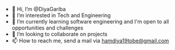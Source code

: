 - 👋 Hi, I’m @DiyaGariba
- 👀 I’m interested in Tech and Engineering
- 🌱 I’m currently learning software engineering and I'm open to all opportunities and challenges
- 💞️ I’m looking to collaborate on projects 
- 📫 How to reach me, send a mail via hamdiya19tobe@gmail.com

<!---
DiyaGariba/DiyaGariba is a ✨ special ✨ repository because its `README.md` (this file) appears on your GitHub profile.
You can click the Preview link to take a look at your changes.
--->
